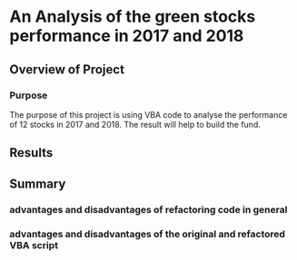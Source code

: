 # An Analysis of the green stocks performance in 2017 and 2018
## Overview of Project
### Purpose
The purpose of this project is using VBA code to analyse the performance of 12 stocks in 2017 and 2018. The result will help to build the fund.

## Results


## Summary
### advantages and disadvantages of refactoring code in general 
### advantages and disadvantages of the original and refactored VBA script
